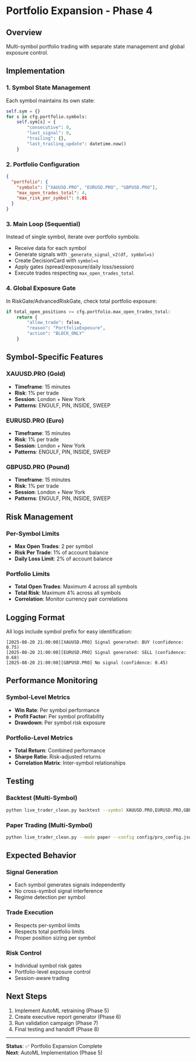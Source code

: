 # Portfolio Expansion - Phase 4

## Overview
Multi-symbol portfolio trading with separate state management and global exposure control.

## Implementation

### 1. Symbol State Management
Each symbol maintains its own state:
```python
self.sym = {}
for s in cfg.portfolio.symbols:
    self.sym[s] = {
        "consecutive": 0,
        "last_signal": 0,
        "trailing": {},
        "last_trailing_update": datetime.now()
    }
```

### 2. Portfolio Configuration
```json
{
  "portfolio": {
    "symbols": ["XAUUSD.PRO", "EURUSD.PRO", "GBPUSD.PRO"],
    "max_open_trades_total": 4,
    "max_risk_per_symbol": 0.01
  }
}
```

### 3. Main Loop (Sequential)
Instead of single symbol, iterate over portfolio symbols:
- Receive data for each symbol
- Generate signals with `_generate_signal_v2(df, symbol=s)`
- Create DecisionCard with `symbol=s`
- Apply gates (spread/exposure/daily loss/session)
- Execute trades respecting `max_open_trades_total`

### 4. Global Exposure Gate
In RiskGate/AdvancedRiskGate, check total portfolio exposure:
```python
if total_open_positions >= cfg.portfolio.max_open_trades_total:
    return {
        "allow_trade": false,
        "reason": "PortfolioExposure",
        "action": "BLOCK_ONLY"
    }
```

## Symbol-Specific Features

### XAUUSD.PRO (Gold)
- **Timeframe**: 15 minutes
- **Risk**: 1% per trade
- **Session**: London + New York
- **Patterns**: ENGULF, PIN, INSIDE, SWEEP

### EURUSD.PRO (Euro)
- **Timeframe**: 15 minutes
- **Risk**: 1% per trade
- **Session**: London + New York
- **Patterns**: ENGULF, PIN, INSIDE, SWEEP

### GBPUSD.PRO (Pound)
- **Timeframe**: 15 minutes
- **Risk**: 1% per trade
- **Session**: London + New York
- **Patterns**: ENGULF, PIN, INSIDE, SWEEP

## Risk Management

### Per-Symbol Limits
- **Max Open Trades**: 2 per symbol
- **Risk Per Trade**: 1% of account balance
- **Daily Loss Limit**: 2% of account balance

### Portfolio Limits
- **Total Open Trades**: Maximum 4 across all symbols
- **Total Risk**: Maximum 4% across all symbols
- **Correlation**: Monitor currency pair correlations

## Logging Format
All logs include symbol prefix for easy identification:
```
[2025-08-20 21:00:00][XAUUSD.PRO] Signal generated: BUY (confidence: 0.75)
[2025-08-20 21:00:00][EURUSD.PRO] Signal generated: SELL (confidence: 0.68)
[2025-08-20 21:00:00][GBPUSD.PRO] No signal (confidence: 0.45)
```

## Performance Monitoring

### Symbol-Level Metrics
- **Win Rate**: Per symbol performance
- **Profit Factor**: Per symbol profitability
- **Drawdown**: Per symbol risk exposure

### Portfolio-Level Metrics
- **Total Return**: Combined performance
- **Sharpe Ratio**: Risk-adjusted returns
- **Correlation Matrix**: Inter-symbol relationships

## Testing

### Backtest (Multi-Symbol)
```bash
python live_trader_clean.py backtest --symbol XAUUSD.PRO,EURUSD.PRO,GBPUSD.PRO --from 2025-07-01 --to 2025-08-15 --regime --agent --config config/pro_config.json
```

### Paper Trading (Multi-Symbol)
```bash
python live_trader_clean.py --mode paper --config config/pro_config.json --agent --agent-mode guard --regime --log-level INFO
```

## Expected Behavior

### Signal Generation
- Each symbol generates signals independently
- No cross-symbol signal interference
- Regime detection per symbol

### Trade Execution
- Respects per-symbol limits
- Respects total portfolio limits
- Proper position sizing per symbol

### Risk Control
- Individual symbol risk gates
- Portfolio-level exposure control
- Session-aware trading

## Next Steps
1. Implement AutoML retraining (Phase 5)
2. Create executive report generator (Phase 6)
3. Run validation campaign (Phase 7)
4. Final testing and handoff (Phase 8)

---
**Status**: ✅ Portfolio Expansion Complete  
**Next**: AutoML Implementation (Phase 5)
